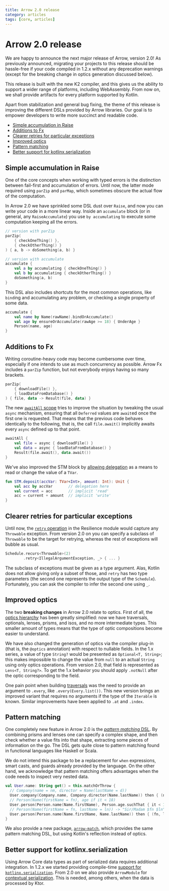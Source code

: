 ```yaml
---
title: Arrow 2.0 release
category: articles
tags: [core, articles]
---
```


# Arrow 2.0 release

We are happy to announce the next major release of Arrow, version 2.0!
As previously announced, migrating your projects to this release should be hassle-free
if your code compiled in 1.2.x without any deprecation warnings
(except for the breaking change in optics generation discussed below).

This release is built with the new K2 compiler, and this gives us the ability
to support a wider range of platforms, including WebAssembly. From now on, we shall
provide artifacts for every platform supported by Kotlin.

Apart from stabilization and general bug fixing, the theme of this release
is improving the different DSLs provided by Arrow libraries. Our goal is to
empower developers to write more succinct and readable code.

* [Simple accumulation in Raise](#simple-accumulation-in-raise)
* [Additions to Fx](#additions-to-fx)
* [Clearer retries for particular exceptions](#clearer-retries-for-particular-exceptions)
* [Improved optics](#improved-optics)
* [Pattern matching](#pattern-matching)
* [Better support for kotlinx.serialization](#better-support-for-kotlinxserialization)

## Simple accumulation in Raise

One of the core concepts when working with typed errors is the distinction
between fail-first and accumulation of errors. Until now, the latter mode
required using `parZip` and `parMap`, which sometimes obscure the actual
flow of the computation.

In Arrow 2.0 we have sprinkled some DSL dust over `Raise`, and now you can
write your code in a more linear way. Inside an `accumulate` block (or in
general, any `RaiseAccumulate`) you use `by accumulating` to execute some
computation keeping all the errors.

```kotlin
// version with parZip
parZip(
    { checkOneThing() },
    { checkOtherThing() }
) { a, b -> doSomething(a, b) }

// version with accumulate
accumulate {
    val a by accumulating { checkOneThing() }
    val b by accumulating { checkOtherThing() }
    doSomething(a, b)
}
```

This DSL also includes shortcuts for the most common operations, like
`bind`ing and accumulating any problem, or checking a single property
of some data.

```kotlin
accumulate {
    val name by Name(rawName).bindOrAccumulate()
    val age by ensureOrAccumulate(rawAge >= 18) { UnderAge }
    Person(name, age)
}
```

## Additions to Fx

Writing coroutine-heavy code may become cumbersome over time, especially if
one intends to use as much concurrency as possible. Arrow Fx includes a `parZip`
function, but not everybody enjoys having so many brackets.

```kotlin
parZip(
    { downloadFile() },
    { loadDataFromDatabase() }
) { file, data -> Result(file, data) }
```

The new [`awaitAll` scope](/learn/coroutines/parallel/#await-all-scopes) tries to improve the situation by tweaking the
usual `async` mechanism, ensuring that all `Deferred` values are `await`ed
once the first one is requested. That means that the previous code behaves
identically to the following, that is, the call `file.await()` implicitly
awaits every `async` defined up to that point.

```kotlin
awaitAll {
    val file = async { downloadFile() }
    val data = async { loadDataFromDatabase() }
    Result(file.await(), data.await())
}
```

We've also improved the STM block by [allowing delegation](/learn/coroutines/stm/#reading-and-writing-concurrent-state) as a means to
read or change the value of a `TVar`.

```kotlin
fun STM.deposit(accVar: TVar<Int>, amount: Int): Unit {
    val acc by accVar       // delegation here
    val current = acc       // implicit 'read'
    acc = current + amount  // implicit 'write'
}
```

## Clearer retries for particular exceptions

Until now, the [`retry` operation](/learn/resilience/retry-and-repeat/) in the Resilience module would capture
any `Throwable` exception. From version 2.0 on you can specify a subclass
of `Throwable` to be the target for retrying, whereas the rest of
exceptions will bubble as usual.

```kotlin
Schedule.recurs<Throwable>(2)
        .retry<IllegalArgumentException, _> { ... }
```

The subclass of exceptions must be given as a type argument.
Alas, Kotlin does not allow giving only a subset of those, and `retry`
has two type parameters (the second one represents the output type of
the `Schedule`). Fortunately, you can ask the compiler to infer the
second one using `_`.

## Improved optics

The two **breaking changes** in Arrow 2.0 relate to optics.
First of all, the [optics hierarchy](/learn/immutable-data/intro/#many-optics-to-rule-them-all) has been greatly simplified:
now we have traversals, optionals, lenses, prisms, and isos, and no more
intermediate types. This smaller amount of types means that the type of
optic compositions become easier to understand.

We have also changed the generation of optics via the compiler plug-in
(that is, the `@optics` annotation) with respect to nullable fields.
In the 1.x series, a value of type `String?` would be presented as
`Optional<T, String>`; this makes impossible to change the value from
`null` to an actual `String` using only optics operations. From version
2.0, that field is represented as `Lens<T, String?>`. To get the 1.x
behavior you should apply `.notNull` after the optic corresponding to
the field.

One pain point when building [traversals](/learn/immutable-data/traversal/) was the need to provide an
argument to `.every`, like `.every(Every.list())`. This new version
brings an improved variant that requires no arguments if the type
of the `Iterable` is known. Similar improvements have been applied
to `.at` and `.index`.

## Pattern matching

One completely new feature in Arrow 2.0 is the [_pattern matching_ DSL](/learn/immutable-data/matching/).
By combining prisms and lenses one can specify a complex shape, and
then check whether a value fits into that shape, extracting some
pieces of information on the go. The DSL gets quite close to pattern
matching found in functional languages like Haskell or Scala.

We do not intend this package to be a replacement for `when` expressions,
smart casts, and guards already provided by the language. On the other
hand, we acknowledge that pattern matching offers advantages when the
code needs to inspect very nested data.

```kotlin
val User.name: String get() = this.matchOrThrow {
  // Company(name = nm, director = Name(lastName = d))
  User.company(Company.name, Company.director(Name.lastName)) then { (nm, d) -> "$nm, att. $d" }
  // Person(Name(firstName = fn), age if it < 18)
  User.person(Person.name(Name.firstName), Person.age.suchThat { it < 18 }) then { (fn, _) -> fn }
  // Person(Name(firstName = fn, lastName = ln)) -> "Sir/Madam $fn $ln"
  User.person(Person.name(Name.firstName, Name.lastName)) then { (fn, ln) -> "Sir/Madam $fn $ln" }
}
```

We also provide a new package, [`arrow-match`](/learn/immutable-data/matching/#matching-without-optics), which provides the same
pattern matching DSL, but using Kotlin's reflection instead of optics.

## Better support for kotlinx.serialization

Using Arrow Core data types as part of serialized data requires additional integration.
In 1.2.x we started providing compile-time [support for `kotlinx.serialization`](/learn/quickstart/serialization/#kotlinxserialization).
From 2.0 on we also provide `ArrowModule` for
[contextual serialization](https://github.com/Kotlin/kotlinx.serialization/blob/master/docs/serializers.md#contextual-serialization). This is needed, among others, when the data is processed
by Ktor.
